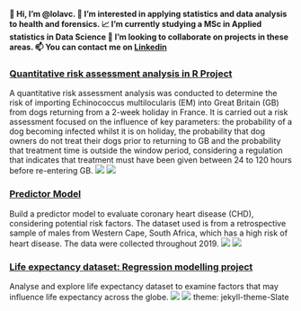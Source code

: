 **👋 Hi, I’m @lolavc.
👀 I’m interested in applying statistics and data analysis to health and forensics.
📈 I’m currently studying a MSc in Applied statistics in Data Science
🔭 I’m looking to collaborate on projects in these areas.
📫 You can contact me on [Linkedin](www.in/loliett-valdes-castillo-3a1801254)**

### [Quantitative risk assessment analysis in R Project](https://github.com/lolavc/risk_analysis)
A quantitative risk assessment analysis was conducted to determine the risk of importing Echinococcus multilocularis (EM) into Great Britain (GB) from dogs returning from a 2-week holiday in France. It is carried out a risk assessment focused on the influence of key parameters: the probability of a dog becoming infected whilst it is on holiday, the probability that dog owners do not treat their dogs prior to returning to GB and the probability that treatment time is outside the window period, considering a regulation that indicates that treatment must have been given between 24 to 120 hours before re-entering GB.
![](https://github.com/lolavc/lolavc_portafolio/blob/main/img/imag_risk/Slide2.png)
![](https://github.com/lolavc/lolavc_portafolio/blob/main/img/imag_risk/PlotAllChg.png)

### [Predictor Model](https://github.com/lolavc/predictor_model)
Build a predictor model to evaluate coronary heart disease (CHD), considering potential risk factors. 
The dataset used is from a retrospective sample of males from Western Cape, South Africa, which has a high risk of heart disease. 
The data were collected throughout 2019.
![](https://github.com/lolavc/lolavc_portafolio/blob/main/img/img_multivar/LinearCorrelation.jpg)
![](https://github.com/lolavc/lolavc_portafolio/blob/main/img/img_multivar/Biplot.jpg)

### [Life expectancy dataset: Regression modelling project](https://github.com/lolavc/modelling)
Analyse and explore life expectancy dataset to examine factors that may influence life expectancy across the globe.
![](https://github.com/lolavc/lolavc_portafolio/blob/main/img/imag_modelling/%E2%80%8ECorrelationMatrix.%E2%80%8E001.png)
![](https://github.com/lolavc/lolavc_portafolio/blob/main/img/imag_modelling/%E2%80%8EStepwiseGraph.%E2%80%8E001.png)
theme: jekyll-theme-Slate
